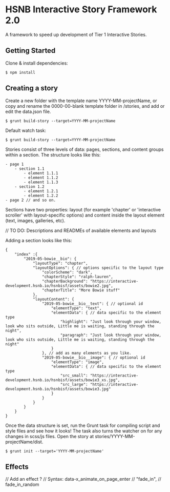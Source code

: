 # HSNB Interactive Story Framework 2.0

A framework to speed up development of Tier 1 Interactive Stories.

## Getting Started

Clone & install dependencies:

```
$ npm install 
```

## Creating a story

Create a new folder with the template name YYYY-MM-projectName, or copy and rename the 0000-00-blank template folder in /stories, and add or edit the data.json file.
```
$ grunt build-story --target=YYYY-MM-projectName
```

Default watch task:
```
$ grunt build-story --target=YYYY-MM-projectName
```

Stories consist of three levels of data: pages, sections, and content groups within a section.
The structure looks like this:
```
- page 1
    - section 1.1
        - element 1.1.1
        - element 1.1.2
        - element 1.1.3
    - section 1.2
        - element 1.2.1
        - element 1.2.2
- page 2 // and so on.

```
Sections have two properties: layout (for example 'chapter' or 'interactive scroller' with layout-specific options) and content inside the layout element (text, images, galleries, etc).

// TO DO: Descriptions and READMEs of available elements and layouts

Adding a section looks like this:

```
{
    "index" :{
        "2019-05-bowie__bio": {
            "layoutType": "chapter",
            "layoutOptions": { // options specific to the layout type
                "colorScheme": "dark",
                "chapterStyle": "ralph-lauren",
                "chapterBackground": "https://interactive-development.hsnb.io/hsnbisf/assets/bowie2.jpg",
                "chapterTitle": "More Bowie stuff"
            },
            "layoutContent": {
                "2019-05-bowie__bio__text": { // optional id
                    "elementType": "text",
                    "elementData": { // data specific to the element type
                        "highlight": "Just look through your window, look who sits outside, Little me is waiting, standing through the night",
                        "paragraph": "Just look through your window, look who sits outside, Little me is waiting, standing through the night"
                    }
                }, // add as many elements as you like.
                "2019-05-bowie__bio__image": { // optional id
                    "elementType": "image",
                    "elementData": { // data specific to the element type
                        "src_small": "https://interactive-development.hsnb.io/hsnbisf/assets/bowie3_xs.jpg",
                        "src_large": "https://interactive-development.hsnb.io/hsnbisf/assets/bowie3.jpg"
                    }
                }
            }
        }
    }
}

```

Once the data structure is set, run the Grunt task for compiling script and style files and see how it looks! The task also turns the watcher on for any changes in scss/js files. Open the story at stories/YYYY-MM-projectName/dist.
```
$ grunt init --target='YYYY-MM-projectName'
```


## Effects

// Add an effect ?
// Syntax: data-x_animate_on_page_enter
// "fade_in", // fade_in_random
